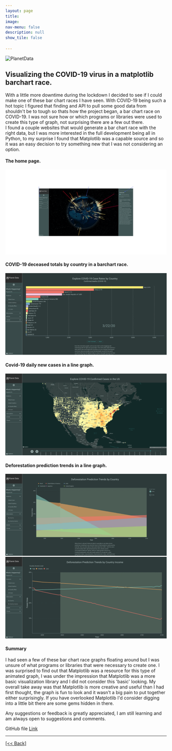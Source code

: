```yaml
---
layout: page
title:
image: 
nav-menu: false
description: null
show_tile: false

---
```


![PlanetData](/assets/images/PDVHeader.jpg) <br>

## Visualizing the COVID-19 virus in a matplotlib barchart race.


With a little more downtime during the lockdown I decided to see if I could make one of these bar chart races I have seen.  With COVID-19 
being such a hot topic I figured that finding and API to pull some good data from shouldn't be to tough so thats how the project began, a bar chart race on 
COVID-19.  I was not sure how or which programs or libraries were used to create this type of graph, not surprising there are a few out there.  
I found a couple websites that would generate a bar chart race with the right data, but I was more interested in the full development being all 
in Python, to my surprise I found that Matplotlib was a capable source and so it was an easy decision to try something new that I was not considering 
an option.

#### The home page.
![PlanetData](/assets/images/PDV1.png) <br>

#### COVID-19 deceased totals by country in a barchart race.
![PlanetData](/assets/images/PDV2.png) <br>

#### Covid-19 daily new cases in a line graph. 
![PlanetData](/assets/images/PDV3.png) <br>

#### Deforestation prediction trends in a line graph.
![PlanetData](/assets/images/PDV4.png) <br>
![PlanetData](/assets/images/PDV5.png) <br>


#### Summary
I had seen a few of these bar chart race graphs floating around but I was unsure of what programs or libraries that were necessary 
to create one.  I was surprised to find out that Matplotlib was a resource for this type of animated graph, I was under the impression
that Matplotlib was a more basic visualization library and I did not consider this 'basic' looking.  My overall take away was that 
Matplotlib is more creative and useful than I had first thought, the graph is fun to look and it wasn't a big pain to put together either 
surprisingly.  If you have overlooked Matplotlib I'd consider digging into a little bit there are some gems hidden in there.

Any suggestions or feedback is greatly appreciated, I am still learning and am always open to suggestions and comments. <br>

GitHub file 
[Link]({{'https://planetdata.vision'}})




---
[[<< Back]](https://cvanchieri.github.io/DSPortfolio/TileD_Visualizations.html)

